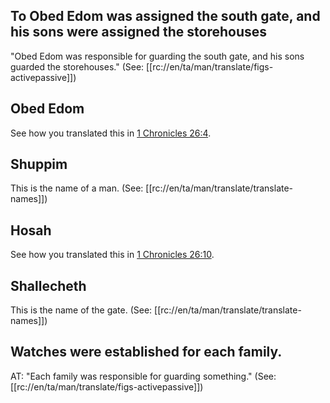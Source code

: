 ## To Obed Edom was assigned the south gate, and his sons were assigned the storehouses ##

"Obed Edom was responsible for guarding the south gate, and his sons guarded the storehouses." (See: [[rc://en/ta/man/translate/figs-activepassive]])

## Obed Edom ##

See how you translated this in [1 Chronicles 26:4](./04.md).

## Shuppim ##

This is the name of a man.  (See: [[rc://en/ta/man/translate/translate-names]])

## Hosah ##

See how you translated this in [1 Chronicles 26:10](./10.md).

## Shallecheth ##

This is the name of the gate.  (See: [[rc://en/ta/man/translate/translate-names]])

## Watches were established for each family. ##

AT: "Each family was responsible for guarding something." (See: [[rc://en/ta/man/translate/figs-activepassive]])
